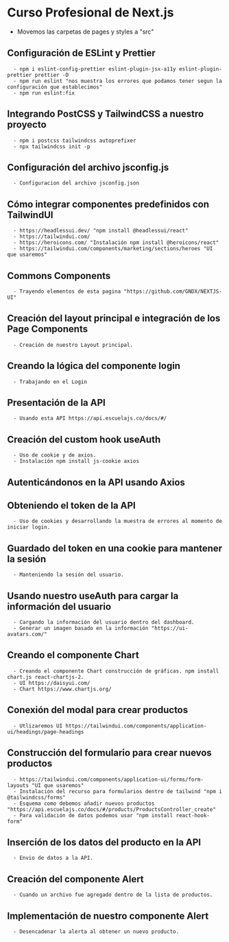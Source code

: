 # Curso Profesional de Next.js
  - Movemos las carpetas de pages y styles a "src"

  ## Configuración de ESLint y Prettier
      - npm i eslint-config-prettier eslint-plugin-jsx-a11y eslint-plugin-prettier prettier -D
      - npm run eslint "nos muestra los errores que podamos tener segun la configuración que establecimos"
      - npm run eslint:fix
  ## Integrando PostCSS y TailwindCSS a nuestro proyecto
      - npm i postcss tailwindcss autoprefixer
      - npx tailwindcss init -p 
  ## Configuración del archivo jsconfig.js
      - Configuracion del archivo jsconfig.json
  ## Cómo integrar componentes predefinidos con TailwindUI
      - https://headlessui.dev/ "npm install @headlessui/react"
      - https://tailwindui.com/
      - https://heroicons.com/ "Instalación npm install @heroicons/react"
      - https://tailwindui.com/components/marketing/sections/heroes "UI que usaremos"
  ## Commons Components
      - Trayendo elementos de esta pagina "https://github.com/GNDX/NEXTJS-UI"
  ## Creación del layout principal e integración de los Page Components
      - Creación de nuestro Layout principal.
  ## Creando la lógica del componente login
      - Trabajando en el Login
  ## Presentación de la API
      - Usando esta API https://api.escuelajs.co/docs/#/
  ## Creación del custom hook useAuth
      - Uso de cookie y de axios.
      - Instalación npm install js-cookie axios
  ## Autenticándonos en la API usando Axios
  ## Obteniendo el token de la API
      - Uso de cookies y desarrollando la muestra de errores al momento de iniciar login.
  ## Guardado del token en una cookie para mantener la sesión
      - Manteniendo la sesión del usuario.
  ## Usando nuestro useAuth para cargar la información del usuario
      - Cargando la información del usuario dentro del dashboard.
      - Generar un imagen basado en la información "https://ui-avatars.com/"
  ## Creando el componente Chart
      - Creando el componente Chart construcción de gráficas. npm install chart.js react-chartjs-2.
      - UI https://daisyui.com/
      - Chart https://www.chartjs.org/
  ## Conexión del modal para crear productos
      - Utlizaremos UI https://tailwindui.com/components/application-ui/headings/page-headings
  ## Construcción del formulario para crear nuevos productos
      - https://tailwindui.com/components/application-ui/forms/form-layouts "UI que usaremos"
      - Instalación del recurso para formularios dentro de tailwind "npm i @tailwindcss/forms"
      - Esquema como debemos añadir nuevos productos "https://api.escuelajs.co/docs/#/products/ProductsController_create"
      - Para validación de datos podemos usar "npm install react-hook-form"
  ## Inserción de los datos del producto en la API
      - Envio de datos a la API.
  ## Creación del componente Alert
      - Cuando un archivo fue agregado dentro de la lista de productos.
  ## Implementación de nuestro componente Alert
      - Desencadenar la alerta al obtener un nuevo producto.